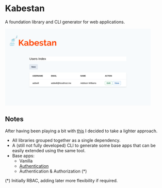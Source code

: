 # Kabestan

A foundation library and CLI generator for web applications.

<img src="docs/img/users_index.png" width="480">

## Notes

After having been playing a bit with [this](https://gitlab.com/mikrowezel/backend/granica) I decided to take a lighter approach.

* All libraries grouped together as a single dependency.
* A (still not fully developed) CLI to generate some base apps that can be easily extended using the same tool.
* Base apps:
  * Vanilla
  * [Authentication](https://gitlab.com/kabestan/repo/baseapp)
  * Authentication & Authorization (*)

(*) Initially RBAC, adding later more flexibility if required.
